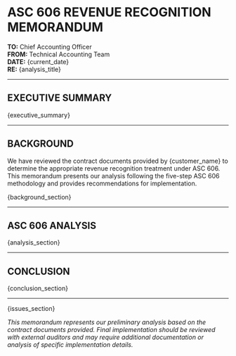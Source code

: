 # ASC 606 REVENUE RECOGNITION MEMORANDUM

**TO:** Chief Accounting Officer  
**FROM:** Technical Accounting Team  
**DATE:** {current_date}  
**RE:** {analysis_title}

---

## EXECUTIVE SUMMARY

{executive_summary}

---

## BACKGROUND

We have reviewed the contract documents provided by {customer_name} to determine the appropriate revenue recognition treatment under ASC 606. This memorandum presents our analysis following the five-step ASC 606 methodology and provides recommendations for implementation.

{background_section}

---

## ASC 606 ANALYSIS

{analysis_section}

---

## CONCLUSION

{conclusion_section}

---

{issues_section}

*This memorandum represents our preliminary analysis based on the contract documents provided. Final implementation should be reviewed with external auditors and may require additional documentation or analysis of specific implementation details.*